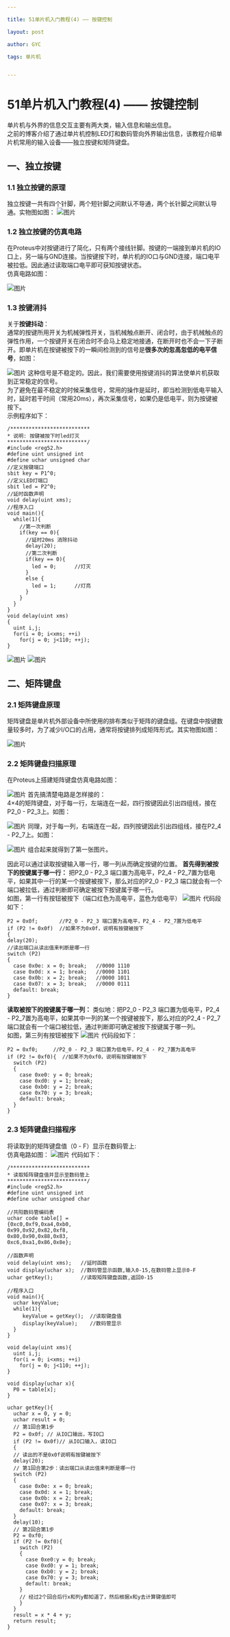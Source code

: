 ```yaml
---

title: 51单片机入门教程(4) —— 按键控制

layout: post

author: GYC

tags: 单片机


---    
```


# 51单片机入门教程(4) —— 按键控制    

单片机与外界的信息交互主要有两大类，输入信息和输出信息。      
之前的博客介绍了通过单片机控制LED灯和数码管向外界输出信息，该教程介绍单片机常用的输入设备——独立按键和矩阵键盘。    

## 一、独立按键
### 1.1 独立按键的原理
独立按键一共有四个针脚，两个短针脚之间默认不导通，两个长针脚之间默认导通。实物图如图：
![图片](https://raw.githubusercontent.com/ChasorG/ChasorG.github.io/master/_posts/181116/1.png)
### 1.2 独立按键的仿真电路
在Proteus中对按键进行了简化，只有两个接线针脚。按键的一端接到单片机的IO口上，另一端与GND连接。当按键按下时，单片机的IO口与GND连接，端口电平被拉低。因此通过读取端口电平即可获知按键状态。     
仿真电路如图：

![图片](https://raw.githubusercontent.com/ChasorG/ChasorG.github.io/master/_posts/181116/2.png)
### 1.3 按键消抖
关于**按键抖动**：    
通常的按键所用开关为机械弹性开关，当机械触点断开、闭合时，由于机械触点的弹性作用，一个按键开关在闭合时不会马上稳定地接通，在断开时也不会一下子断开。即单片机在按键被按下的一瞬间检测到的信号是**很多次的忽高忽低的电平信号**，如图：    

![图片](https://raw.githubusercontent.com/ChasorG/ChasorG.github.io/master/_posts/181116/3.png)
这种信号是不稳定的。因此，我们需要使用按键消抖的算法使单片机获取到正常稳定的信号。    
为了避免在最不稳定的时候采集信号，常用的操作是延时，即当检测到低电平输入时，延时若干时间（常用20ms），再次采集信号，如果仍是低电平，则为按键被按下。    
示例程序如下：

``` clike
/**************************
* 说明: 按键被按下时led灯灭
**************************/
#include <reg52.h>
#define uint unsigned int 
#define uchar unsigned char
//定义按键端口
sbit key = P1^0;
//定义LED灯端口
sbit led = P2^0;
//延时函数声明
void delay(uint xms);
//程序入口
void main(){
  while(1){
    //第一次判断
    if(key == 0){
	  //延时20ms 消除抖动
	  delay(20);
	  //第二次判断
	  if(key == 0){
	    led = 0;	  //灯灭
	  }
	  else {
	    led = 1;	  //灯亮
	  }
	}
  }
}
void delay(uint xms)
{
  uint i,j;
  for(i = 0; i<xms; ++i)
    for(j = 0; j<110; ++j);
}
```

![图片](https://raw.githubusercontent.com/ChasorG/ChasorG.github.io/master/_posts/181116/4.png)
![图片](https://raw.githubusercontent.com/ChasorG/ChasorG.github.io/master/_posts/181116/5.png)
## 二、矩阵键盘
### 2.1 矩阵键盘原理
矩阵键盘是单片机外部设备中所使用的排布类似于矩阵的键盘组。在键盘中按键数量较多时，为了减少I/O口的占用，通常将按键排列成矩阵形式。其实物图如图：    

![图片](https://raw.githubusercontent.com/ChasorG/ChasorG.github.io/master/_posts/181116/6.png)

### 2.2 矩阵键盘扫描原理
在Proteus上搭建矩阵键盘仿真电路如图：

![图片](https://raw.githubusercontent.com/ChasorG/ChasorG.github.io/master/_posts/181116/7.png)
首先搞清楚电路是怎样接的：    
4×4的矩阵键盘，对于每一行，左端连在一起，四行按键因此引出四组线，接在P2_0 -  P2_3上。如图：

![图片](https://raw.githubusercontent.com/ChasorG/ChasorG.github.io/master/_posts/181116/8.png)
同理，对于每一列，右端连在一起，四列按键因此引出四组线，接在P2_4 - P2_7上。如图：

![图片](https://raw.githubusercontent.com/ChasorG/ChasorG.github.io/master/_posts/181116/9.png)
组合起来就得到了第一张图片。    
    
    
因此可以通过读取按键输入哪一行，哪一列从而确定按键的位置。
**首先得到被按下的按键属于哪一行：**
把P2_0 - P2_3 端口置为高电平，P2_4 - P2_7置为低电平，如果其中一行的某一个按键被按下，那么对应的P2_0 - P2_3 端口就会有一个端口被拉低，通过判断即可确定被按下按键属于哪一行。    
如图，第一行有按钮被按下（端口红色为高电平，蓝色为低电平）
![图片](https://raw.githubusercontent.com/ChasorG/ChasorG.github.io/master/_posts/181116/10.png)
代码段如下：
``` clike
P2 = 0x0f;       //P2_0 - P2_3 端口置为高电平，P2_4 - P2_7置为低电平
if (P2 != 0x0f)  //如果不为0x0f，说明有按键被按下
{
delay(20);
//读出端口从读出值来判断是哪一行
switch (P2)
{
  case 0x0e: x = 0; break;   //0000 1110
  case 0x0d: x = 1; break;   //0000 1101
  case 0x0b: x = 2; break;   //0000 1011
  case 0x07: x = 3; break;   //0000 0111
  default: break;
}
```
**读取被按下的按键属于哪一列：**
类似地：把P2_0 - P2_3 端口置为低电平，P2_4 - P2_7置为高电平，如果其中一列的某一个按键被按下，那么对应的P2_4 - P2_7 端口就会有一个端口被拉低，通过判断即可确定被按下按键属于哪一列。    
如图，第三列有按钮被按下
![图片](https://raw.githubusercontent.com/ChasorG/ChasorG.github.io/master/_posts/181116/11.png)
代码段如下：
``` clike
P2 = 0xf0;     //P2_0 - P2_3 端口置为低电平，P2_4 - P2_7置为高电平
if (P2 != 0xf0){  //如果不为0xf0，说明有按键被按下
  switch (P2)
  {
    case 0xe0: y = 0; break;
    case 0xd0: y = 1; break;
    case 0xb0: y = 2; break;
    case 0x70: y = 3; break;
    default: break;
  } 
}
```
### 2.3 矩阵键盘扫描程序
将读取到的矩阵键盘值（0 - F）显示在数码管上:    
仿真电路如图：
![图片](https://raw.githubusercontent.com/ChasorG/ChasorG.github.io/master/_posts/181116/12.png)
代码如下：
``` clike
/**************************
* 读取矩阵键盘值并显示至数码管上
**************************/
#include <reg52.h>
#define uint unsigned int 
#define uchar unsigned char

//共阳数码管编码表
uchar code table[] =
{0xc0,0xf9,0xa4,0xb0,
0x99,0x92,0x82,0xf8,
0x80,0x90,0x88,0x83,
0xc6,0xa1,0x86,0x8e};

//函数声明
void delay(uint xms);   //延时函数
void display(uchar x);  //数码管显示函数,输入0-15,在数码管上显示0-F
uchar getKey();			//读取矩阵键盘函数,返回0-15

//程序入口
void main(){
  uchar keyValue;
  while(1){
	 keyValue = getKey();  //读取键盘值
	 display(keyValue);	   //数码管显示
  }
}

void delay(uint xms){
  uint i,j;
  for(i = 0; i<xms; ++i)
    for(j = 0; j<110; ++j);
}

void display(uchar x){
  P0 = table[x];
}

uchar getKey(){
  uchar x = 0, y = 0;
  uchar result = 0;
  // 第1回合第1步
  P2 = 0x0f; // 从IO口输出，写IO口
  if (P2 != 0x0f)// 从IO口输入，读IO口
  {
  // 读出的不是0x0f说明有按键被按下
  delay(20);
  // 第1回合第2步：读出端口从读出值来判断是哪一行
  switch (P2)
  {
    case 0x0e: x = 0; break;
    case 0x0d: x = 1; break;
    case 0x0b: x = 2; break;
    case 0x07: x = 3; break;
    default: break;
  }
  delay(10);
  // 第2回合第1步
  P2 = 0xf0;
  if (P2 != 0xf0){
    switch (P2)
    {
      case 0xe0:y = 0; break;
      case 0xd0: y = 1; break;
      case 0xb0: y = 2; break;
      case 0x70: y = 3; break;
      default: break;
    }
    // 经过2个回合后行x和列y都知道了，然后根据x和y去计算键值即可  
    }
  }
  result = x * 4 + y;
  return result;
}

```

